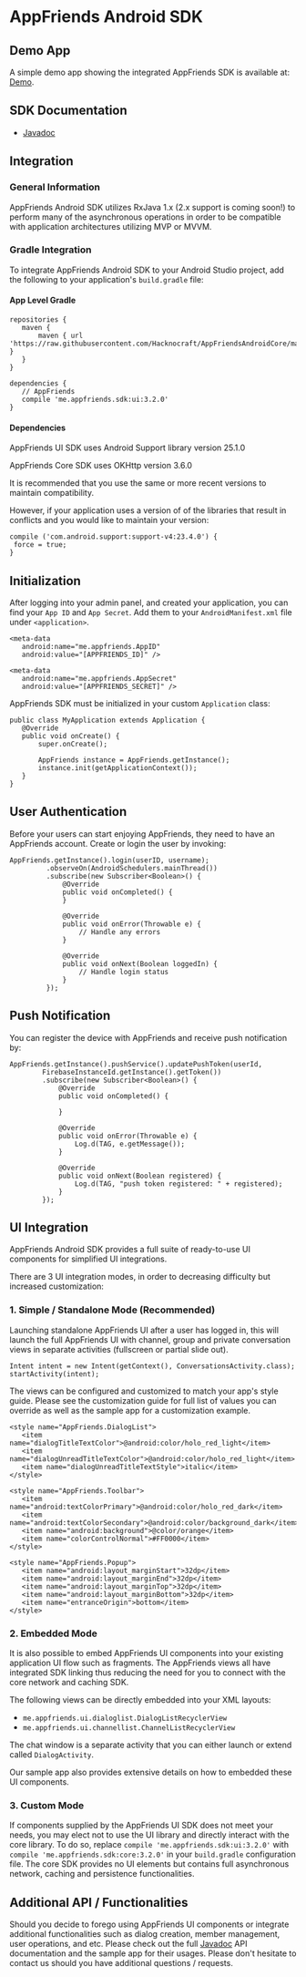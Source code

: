 # AppFriends Android SDK

## Demo App
A simple demo app showing the integrated AppFriends SDK is available at: [Demo](https://github.com/hacknocraft/AppfriendsAndroidSample).

## SDK Documentation
- [Javadoc](https://hacknocraft.github.io/AppFriendsAndroidCore/)

## Integration

### General Information
AppFriends Android SDK utilizes RxJava 1.x (2.x support is coming soon!) to perform many of the asynchronous operations in order to be compatible with application architectures utilizing MVP or MVVM.

### Gradle Integration
To integrate AppFriends Android SDK to your Android Studio project, add the
following to your application's `build.gradle` file:

#### App Level Gradle
```
repositories {
   maven {
       maven { url 'https://raw.githubusercontent.com/Hacknocraft/AppFriendsAndroidCore/master/' }
   }
}

dependencies {
   // AppFriends
   compile 'me.appfriends.sdk:ui:3.2.0'
}
```

#### Dependencies
AppFriends UI SDK uses Android Support library version 25.1.0

AppFriends Core SDK uses OKHttp version 3.6.0

It is recommended that you use the same or more recent versions to maintain compatibility.

However, if your application uses a version of of the libraries that result in conflicts and you would like to maintain your version:

```
compile ('com.android.support:support-v4:23.4.0') {
 force = true;
}
```

## Initialization
After logging into your admin panel, and created your application, you can find your ``App ID`` and ``App Secret``. Add them to your ```AndroidManifest.xml``` file under ```<application>```.
```
<meta-data
   android:name="me.appfriends.AppID"
   android:value="[APPFRIENDS_ID]" />

<meta-data
   android:name="me.appfriends.AppSecret"
   android:value="[APPFRIENDS_SECRET]" />
```

AppFriends SDK must be initialized in your custom ``Application`` class:
```
public class MyApplication extends Application {
   @Override
   public void onCreate() {
       super.onCreate();

       AppFriends instance = AppFriends.getInstance();
       instance.init(getApplicationContext());
   }
}

```
## User Authentication
Before your users can start enjoying AppFriends, they need to have an
AppFriends account. Create or login the user by invoking:
```
AppFriends.getInstance().login(userID, username);
         .observeOn(AndroidSchedulers.mainThread())
         .subscribe(new Subscriber<Boolean>() {
             @Override
             public void onCompleted() {
             }

             @Override
             public void onError(Throwable e) {
                 // Handle any errors
             }

             @Override
             public void onNext(Boolean loggedIn) {
                 // Handle login status
             }
         });
```

## Push Notification
You can register the device with AppFriends and receive push notification by:
```
AppFriends.getInstance().pushService().updatePushToken(userId,
        FirebaseInstanceId.getInstance().getToken())
        .subscribe(new Subscriber<Boolean>() {
            @Override
            public void onCompleted() {

            }

            @Override
            public void onError(Throwable e) {
                Log.d(TAG, e.getMessage());
            }

            @Override
            public void onNext(Boolean registered) {
                Log.d(TAG, "push token registered: " + registered);
            }
        });
```


## UI Integration
AppFriends Android SDK provides a full suite of ready-to-use UI components for simplified UI integrations.

There are 3 UI integration modes, in order to decreasing difficulty but increased customization:
### 1. Simple / Standalone Mode (Recommended)
Launching standalone AppFriends UI after a user has logged in, this will launch the full AppFriends UI with channel, group and private conversation views in separate activities (fullscreen or partial slide out).
```
Intent intent = new Intent(getContext(), ConversationsActivity.class);
startActivity(intent);
```         

The views can be configured and customized to match your app's style guide. Please see the customization guide for full list of values you can override as well as the sample app for a customization example.

```
<style name="AppFriends.DialogList">
   <item name="dialogTitleTextColor">@android:color/holo_red_light</item>
   <item name="dialogUnreadTitleTextColor">@android:color/holo_red_light</item>
   <item name="dialogUnreadTitleTextStyle">italic</item>
</style>

<style name="AppFriends.Toolbar">
   <item name="android:textColorPrimary">@android:color/holo_red_dark</item>
   <item name="android:textColorSecondary">@android:color/background_dark</item>
   <item name="android:background">@color/orange</item>
   <item name="colorControlNormal">#FF0000</item>
</style>

<style name="AppFriends.Popup">
   <item name="android:layout_marginStart">32dp</item>
   <item name="android:layout_marginEnd">32dp</item>
   <item name="android:layout_marginTop">32dp</item>
   <item name="android:layout_marginBottom">32dp</item>
   <item name="entranceOrigin">bottom</item>
</style>
```     

### 2. Embedded Mode
It is also possible to embed AppFriends UI components into your existing application UI flow such as fragments. The AppFriends views all have integrated SDK linking thus reducing the need for you to connect with the core network and caching SDK.

The following views can be directly embedded into your XML layouts:
- `me.appfriends.ui.dialoglist.DialogListRecyclerView`
- `me.appfriends.ui.channellist.ChannelListRecyclerView`

The chat window is a separate activity that you can either launch or extend called `DialogActivity`.

Our sample app also provides extensive details on how to embedded these UI components.

### 3. Custom Mode
If components supplied by the AppFriends UI SDK does not meet your needs, you may elect not to use the UI library and directly interact with the core library. To do so, replace `compile 'me.appfriends.sdk:ui:3.2.0'` with `compile 'me.appfriends.sdk:core:3.2.0'` in your `build.gradle` configuration file. The core SDK provides no UI elements but contains full asynchronous network, caching and persistence functionalities.


## Additional API / Functionalities
Should you decide to forego using AppFriends UI components or integrate additional functionalities such as dialog creation, member management, user operations, and etc. Please check out the full [Javadoc](https://hacknocraft.github.io/AppFriendsAndroidCore/) API documentation and the sample app for their usages. Please don't hesitate to contact us should you have additional questions / requests.